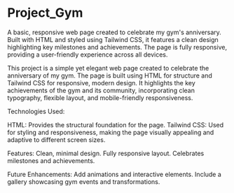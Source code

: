 # Project_Gym
A basic, responsive web page created to celebrate my gym's anniversary. Built with HTML and styled using Tailwind CSS, it features a clean design highlighting key milestones and achievements. The page is fully responsive, providing a user-friendly experience across all devices.

This project is a simple yet elegant web page created to celebrate the anniversary of my gym. The page is built using HTML for structure and Tailwind CSS for responsive, modern design. It highlights the key achievements of the gym and its community, incorporating clean typography, flexible layout, and mobile-friendly responsiveness.

Technologies Used:

HTML: Provides the structural foundation for the page.
Tailwind CSS: Used for styling and responsiveness, making the page visually appealing and adaptive to different screen sizes.


Features:
Clean, minimal design.
Fully responsive layout.
Celebrates milestones and achievements.

Future Enhancements:
Add animations and interactive elements.
Include a gallery showcasing gym events and transformations.
